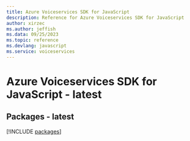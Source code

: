 ```yaml
---
title: Azure Voiceservices SDK for JavaScript
description: Reference for Azure Voiceservices SDK for JavaScript
author: xirzec
ms.author: jeffish
ms.data: 09/25/2023
ms.topic: reference
ms.devlang: javascript
ms.service: voiceservices
---
```

# Azure Voiceservices SDK for JavaScript - latest
## Packages - latest
[!INCLUDE [packages](voiceservices-index.md)]